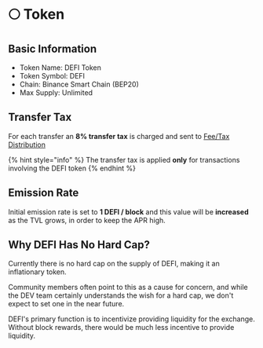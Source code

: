 # 🌕 Token

## Basic Information <a id="basic-information"></a>

* Token Name: DEFI Token
* Token Symbol: DEFI
* Chain: Binance Smart Chain \(BEP20\)
* Max Supply: Unlimited

## Transfer Tax <a id="transfer-tax"></a>

For each transfer an **8% transfer tax** is charged and sent to [Fee/Tax Distribution](../features/deposit-fee-redistribution.md)

{% hint style="info" %}
The transfer tax is applied **only** for transactions involving the DEFI token
{% endhint %}

## Emission Rate <a id="emission-rate"></a>

Initial emission rate is set to **1 DEFI / block** and this value will be **increased** as the TVL grows, in order to keep the APR high.

## Why DEFI Has No Hard Cap? <a id="why-panther-has-no-hard-cap"></a>

Currently there is no hard cap on the supply of DEFI, making it an inflationary token.

Community members often point to this as a cause for concern, and while the DEV team certainly understands the wish for a hard cap, we don't expect to set one in the near future.

DEFI's primary function is to incentivize providing liquidity for the exchange.  
Without block rewards, there would be much less incentive to provide liquidity.

